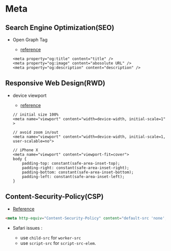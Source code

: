 # Meta

## Search Engine Optimization(SEO)

- Open Graph Tag

    - [reference](https://www.tpisoftware.com/tpu/articleDetails/1989)

    ```
    <meta property="og:title" content="title" />
    <meta property="og:image" content="abosolute URL" />
    <meta property="og:description" content="description" />
    ```


## Responsive Web Design(RWD)

* device viewport

    * [reference](./references/meta-viewport.html)
    
    ```
    // initial size 100%
    <meta name="viewport" content="width=device-width, initial-scale=1" >

    // avoid zoom in/out
    <meta name="viewport" content="width=device-width, initial-scale=1, user-scalable=no">

    // iPhone X
    <meta name="viewport" content="viewport-fit=cover">
    body {
        padding-top: constant(safe-area-inset-top);
        padding-right: constant(safe-area-inset-right);
        padding-bottom: constant(safe-area-inset-bottom);
        padding-left: constant(safe-area-inset-left);
    }
    ```

## Content-Security-Policy(CSP)

- [Reference](https://hackmd.io/@Eotones/BkOX6u5kX)

```html
<meta http-equiv="Content-Security-Policy" content="default-src 'none'; img-src 'self' data:;">
```

- Safari issues : 

  - use `child-src` for `worker-src`
  - use `script-src` for `script-src-elem`.

